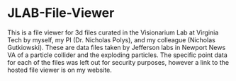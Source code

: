 # JLAB-File-Viewer
This is a file viewer for 3d files curated in the Visionarium Lab at Virginia Tech by myself, my PI (Dr. Nicholas Polys), and my colleague (Nicholas Gutkiowski). These are data files taken by Jefferson labs in Newport News VA of a particle collider and the exploding particles.
The specific point data for each of the files was left out for security purposes, however a link to the hosted file viewer is on my website.
